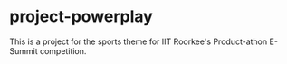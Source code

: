 # project-powerplay

This is a project for the sports theme for IIT Roorkee's Product-athon E-Summit competition.
